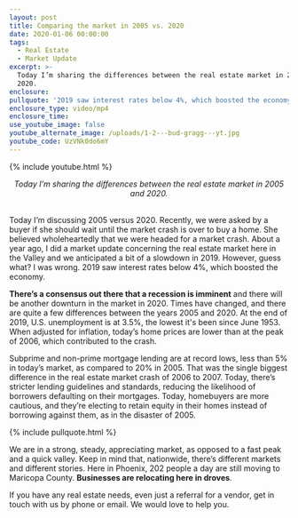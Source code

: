 ```yaml
---
layout: post
title: Comparing the market in 2005 vs. 2020
date: 2020-01-06 00:00:00
tags:
  - Real Estate
  - Market Update
excerpt: >-
  Today I’m sharing the differences between the real estate market in 2005 and
  2020.
enclosure:
pullquote: '2019 saw interest rates below 4%, which boosted the economy.'
enclosure_type: video/mp4
enclosure_time:
use_youtube_image: false
youtube_alternate_image: /uploads/1-2---bud-gragg---yt.jpg
youtube_code: UzVNk0do6mY
---
```


{% include youtube.html %}

<center><em>Today I&rsquo;m sharing the differences between the real estate market in 2005 and 2020.</em></center>

<br>Today I’m discussing 2005 versus 2020. Recently, we were asked by a buyer if she should wait until the market crash is over to buy a home. She believed wholeheartedly that we were headed for a market crash. About a year ago, I did a market update concerning the real estate market here in the Valley and we anticipated a bit of a slowdown in 2019. However, guess what? I was wrong. 2019 saw interest rates below 4%, which boosted the economy.

**There’s a consensus out there that a recession is imminent** and there will be another downturn in the market in 2020. Times have changed, and there are quite a few differences between the years 2005 and 2020. At the end of 2019, U.S. unemployment is at 3.5%, the lowest it's been since June 1953. When adjusted for inflation, today’s home prices are lower than at the peak of 2006, which contributed to the crash.

Subprime and non-prime mortgage lending are at record lows, less than 5% in today’s market, as compared to 20% in 2005. That was the single biggest difference in the real estate market crash of 2006 to 2007. Today, there’s stricter lending guidelines and standards, reducing the likelihood of borrowers defaulting on their mortgages. Today, homebuyers are more cautious, and they’re electing to retain equity in their homes instead of borrowing against them, as in the disaster of 2005.

{% include pullquote.html %}

We are in a strong, steady, appreciating market, as opposed to a fast peak and a quick valley. Keep in mind that, nationwide, there’s different markets and different stories. Here in Phoenix, 202 people a day are still moving to Maricopa County. **Businesses are relocating here in droves**.

If you have any real estate needs, even just a referral for a vendor, get in touch with us by phone or email. We would love to help you.